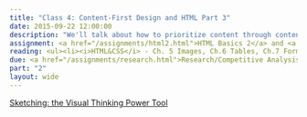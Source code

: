 ```yaml
---
title: "Class 4: Content-First Design and HTML Part 3"
date: 2015-09-22 12:00:00
description: "We'll talk about how to prioritize content through content outlines and sketching.  We'll practice with a hands-on content prioritization exercise.  Finally, we'll finish our HTML lesson."
assignment: <a href="/assignments/html2.html">HTML Basics 2</a> and <a href="/assignments/sketching.html">Project Sketches</a>
reading: <ul><li><i>HTML&CSS</i> - Ch. 5 Images, Ch.6 Tables, Ch.7 Forms, Ch.8 Extra Markup</li><li><a href="http://alistapart.com/article/sketching-the-visual-thinking-power-tool">Sketching - the Visual Thinking Power Tool by Mike Rohde</a></li><li><a href="http://www.markboulton.co.uk/journal/structure-first-content-always">Structure First. Content Always. by Mark Boulton</a></li><li><a href="http://www.smashingmagazine.com/2012/06/sketching-a-new-mobile-web/">Sketching a New Mobile Web</a></li></ul>
due: <a href="/assignments/research.html">Research/Competitive Analysis</a>
part: "2"
layout: wide
---
```


[Sketching: the Visual Thinking Power Tool](http://alistapart.com/article/sketching-the-visual-thinking-power-tool)